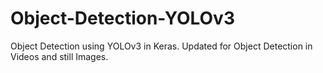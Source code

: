 # Object-Detection-YOLOv3
Object Detection using YOLOv3 in Keras.
Updated for Object Detection in Videos and still Images.

